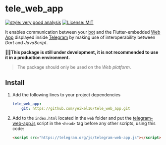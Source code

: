 # tele_web_app

[![style: very good analysis][very_good_analysis_badge]][very_good_analysis_link]
[![License: MIT][license_badge]][license_link]

It enables communication between your [bot][bot_link] and the Flutter-embedded [Web App][web_app_link] displayed inside [Telegram][telegram_link] by making use of interoperability between *Dart* and *JavaScript*.

 🚧🚩**This package is still under development, it is not recommended to use it in a production environment.**
> The package should only be used on the *Web platform*.

## Install

1. Add the following lines to your project dependencies

    ```yaml
    tele_web_app:
        git: https://github.com/yeikel16/tele_web_app.git
    ```

1. Add to the `index.html` located in the `web` folder and put the [telegram-web-app.js][script_link] script in the `<head>` tag before any other scripts, using this code:

    ```html
    <script src="https://telegram.org/js/telegram-web-app.js"></script>
    ```

[script_link]: https://core.telegram.org/bots/webapps
[web_app_link]: https://core.telegram.org/bots/webapps
[telegram_link]: https://telegram.org
[bot_link]: https://core.telegram.org/bots
[license_badge]: https://img.shields.io/badge/license-MIT-blue.svg
[license_link]: https://opensource.org/licenses/MIT
[very_good_analysis_badge]: https://img.shields.io/badge/style-very_good_analysis-B22C89.svg
[very_good_analysis_link]: https://pub.dev/packages/very_good_analysis
